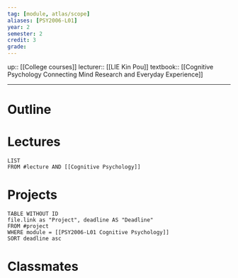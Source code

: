 ```yaml
---
tag: [module, atlas/scope]
aliases: [PSY2006-L01]
year: 2
semester: 2
credit: 3
grade: 
---
```

up:: [[College courses]]
lecturer:: [[LIE Kin Pou]]
textbook:: [[Cognitive Psychology Connecting Mind Research and Everyday Experience]]
___
# Outline

# Lectures
```dataview
LIST
FROM #lecture AND [[Cognitive Psychology]] 
```
# Projects
```dataview
TABLE WITHOUT ID 
file.link as "Project", deadline AS "Deadline"
FROM #project
WHERE module = [[PSY2006-L01 Cognitive Psychology]]
SORT deadline asc
```
# Classmates
